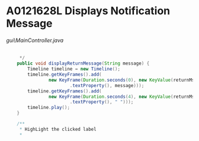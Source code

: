 # A0121628L Displays Notification Message
###### gui\MainController.java
``` java
	 */
	public void displayReturnMessage(String message) {
		Timeline timeline = new Timeline();
		timeline.getKeyFrames().add(
				new KeyFrame(Duration.seconds(0), new KeyValue(returnMsg
						.textProperty(), message)));
		timeline.getKeyFrames().add(
				new KeyFrame(Duration.seconds(4), new KeyValue(returnMsg
						.textProperty(), " ")));
		timeline.play();
	}

	/**
	 * HighLight the clicked label
	 * 
```
